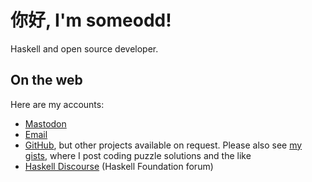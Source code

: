 # 你好, I'm someodd!

Haskell and open source developer.

## On the web

Here are my accounts:

* [Mastodon](https://fosstodon.org/@someodd)
* [Email](mailto:someodd@pm.me)
* [GitHub](https://github.com/someodd), but other projects available on request. Please also see [my gists](https://gist.github.com/someodd), where I post coding puzzle solutions and the like
* [Haskell Discourse](https://discourse.haskell.org/u/someodd/) (Haskell Foundation forum)
